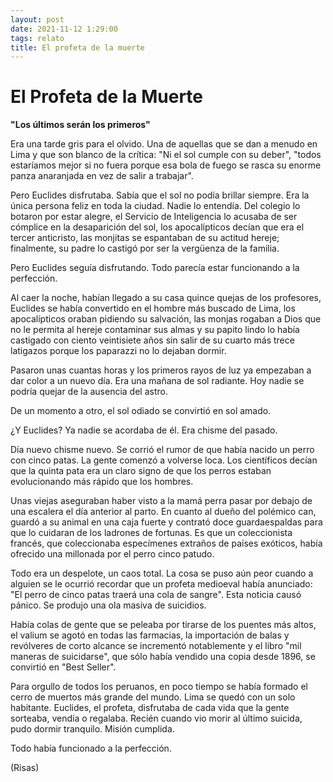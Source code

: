 ```yaml
---
layout: post
date: 2021-11-12 1:29:00
tags: relato
title: El profeta de la muerte
---
```


# El Profeta de la Muerte

**"Los últimos serán los primeros"**

Era una tarde gris para el olvido. Una de aquellas que se dan a menudo en Lima y que son blanco de la crítica: "Ni el sol cumple con su deber", "todos estaríamos mejor si no fuera porque esa bola de fuego se rasca su enorme panza anaranjada en vez de salir a trabajar".

Pero Euclides disfrutaba. Sabía que el sol no podía brillar siempre. Era la única persona feliz en toda la ciudad. Nadie lo entendía. Del colegio lo botaron por estar alegre, el Servicio de Inteligencia lo acusaba de ser cómplice en la desaparición del sol, los apocalípticos decían que era el tercer anticristo, las monjitas se espantaban de su actitud hereje; finalmente, su padre lo castigó por ser la vergüenza de la familia.

Pero Euclides seguía disfrutando. Todo parecía estar funcionando a la perfección.

Al caer la noche, habían llegado a su casa quince quejas de los
profesores, Euclides se había convertido en el hombre más buscado de Lima, los apocalípticos oraban pidiendo su salvación, las monjas rogaban a Dios que no le permita al hereje contaminar sus almas y su papito lindo lo había castigado con ciento veintisiete años sin salir de su cuarto más trece latigazos porque los paparazzi no lo dejaban dormir.

Pasaron unas cuantas horas y los primeros rayos de luz ya empezaban a dar color a un nuevo día. Era una mañana de sol radiante. Hoy nadie se podría quejar de la ausencia del astro.

De un momento a otro, el sol odiado se convirtió en sol amado.

¿Y Euclides? Ya nadie se acordaba de él. Era chisme del pasado.

Día nuevo chisme nuevo. Se corrió el rumor de que había nacido un perro con cinco patas. La gente comenzó a volverse loca. Los científicos decían que la quinta pata era un claro signo de que los perros estaban evolucionando más rápido que los hombres.

Unas viejas aseguraban haber visto a la mamá perra pasar por
debajo de una escalera el día anterior al parto. En cuanto al dueño del polémico can, guardó a su animal en una caja fuerte y contrató doce guardaespaldas para que lo cuidaran de los ladrones de fortunas. Es que un coleccionista francés, que coleccionaba especímenes extraños de países exóticos, había ofrecido una millonada por el perro cinco patudo.

Todo era un despelote, un caos total. La cosa se puso aún peor cuando a alguien se le ocurrió recordar que un profeta medioeval había anunciado:  
"El perro de cinco patas traerá una cola de sangre". Esta noticia causó pánico. Se produjo una ola masiva de suicidios.

Había colas de gente que se peleaba por tirarse de los puentes más altos, el valium se agotó en todas las farmacias, la importación de balas y revólveres de corto alcance se incrementó notablemente y el libro "mil maneras de suicidarse", que sólo había vendido una copia desde 1896, se convirtió en "Best Seller".

Para orgullo de todos los peruanos, en poco tiempo se había formado el cerro de muertos más grande del mundo. Lima se quedó con un solo habitante. Euclides, el profeta, disfrutaba de cada vida que la gente sorteaba, vendía o regalaba. Recién cuando vio morir al último suicida, pudo dormir tranquilo. Misión cumplida.

Todo había funcionado a la perfección.

(Risas)
